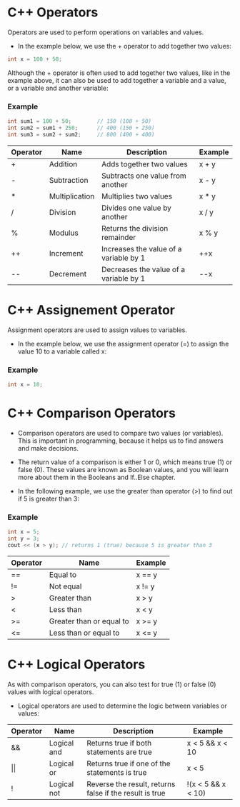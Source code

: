 # C++ Operators
Operators are used to perform operations on variables and values.

- In the example below, we use the + operator to add together two values:

```cpp
int x = 100 + 50;
```

Although the + operator is often used to add together two values, like in the example above, it can also be used to add together a variable and a value, or a variable and another variable:


### Example

```cpp
int sum1 = 100 + 50;        // 150 (100 + 50)
int sum2 = sum1 + 250;      // 400 (150 + 250)
int sum3 = sum2 + sum2;     // 800 (400 + 400)
```


|   Operator    |     Name          |	          Description               |	Example |
|---------------|-------------------|---------------------------------------|-----------|
|   +	        |    Addition	    | Adds together two values	            |   x + y   |	
|   -	        |    Subtraction	| Subtracts one value from another	    |   x - y	|    
|   *	        |    Multiplication	| Multiplies two values	                |   x * y	|    
|   /	        |    Division	    | Divides one value by another	        |   x / y	|
|   %	        |    Modulus	    | Returns the division remainder	    |   x % y	|
|   ++	        |    Increment	    | Increases the value of a variable by 1|	++x	    |
|   --	        |    Decrement	    | Decreases the value of a variable by 1|	--x     |


# C++ Assignement Operator
Assignment operators are used to assign values to variables.

- In the example below, we use the assignment operator (=) to assign the value 10 to a variable called x:

### Example
```cpp
int x = 10;
```

# C++ Comparison Operators

- Comparison operators are used to compare two values (or variables). This is important in programming, because it helps us to find answers and make decisions.

- The return value of a comparison is either 1 or 0, which means true (1) or false (0). These values are known as Boolean values, and you will learn more about them in the Booleans and If..Else chapter.

- In the following example, we use the greater than operator (>) to find out if 5 is greater than 3:

### Example

```cpp
int x = 5;
int y = 3;
cout << (x > y); // returns 1 (true) because 5 is greater than 3
```


|   Operator    |	Name	                    |   Example |
|---------------|-------------------------------|-----------|	
|       ==      |	Equal to	                |   x == y	|
|       !=	    |   Not equal	                |   x != y	|
|       >	    |   Greater than	            |   x > y	|
|       <	    |   Less than	                |   x < y	|
|       >=	    |   Greater than or equal to    |	x >= y	|
|       <=	    |   Less than or equal to	    |   x <= y  |



# C++ Logical Operators
As with comparison operators, you can also test for true (1) or false (0) values with logical operators.

- Logical operators are used to determine the logic between variables or values:

|   Operator    |	Name	    |   Description	                                            | Example	        |
|---------------|---------------|-----------------------------------------------------------|-------------------|
|       && 	    |   Logical and	|Returns true if both statements are true	                | x < 5 &&  x < 10	|
|       \|\|      | 	Logical or	|Returns true if one of the statements is true	            | x < 5 || x < 4	|
|       !       |	Logical not	|Reverse the result, returns false if the result is true	| !(x < 5 && x < 10)|	


    
